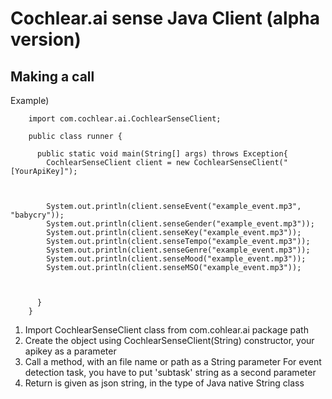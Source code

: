 # Cochlear.ai sense Java Client (alpha version)


## Making a call
Example)

        import com.cochlear.ai.CochlearSenseClient;

        public class runner {

          public static void main(String[] args) throws Exception{
            CochlearSenseClient client = new CochlearSenseClient("[YourApiKey]");



            System.out.println(client.senseEvent("example_event.mp3", "babycry"));
            System.out.println(client.senseGender("example_event.mp3"));
            System.out.println(client.senseKey("example_event.mp3"));
            System.out.println(client.senseTempo("example_event.mp3"));
            System.out.println(client.senseGenre("example_event.mp3"));
            System.out.println(client.senseMood("example_event.mp3"));
            System.out.println(client.senseMSO("example_event.mp3"));



          }
        }


1. Import CochlearSenseClient class from com.cohlear.ai package path
2. Create the object using CochlearSenseClient(String) constructor, your apikey as a parameter
3. Call a method, with an file name or path as a String parameter
 For event detection task, you have to put 'subtask' string as a second parameter
4. Return is given as json string, in the type of Java native String class
